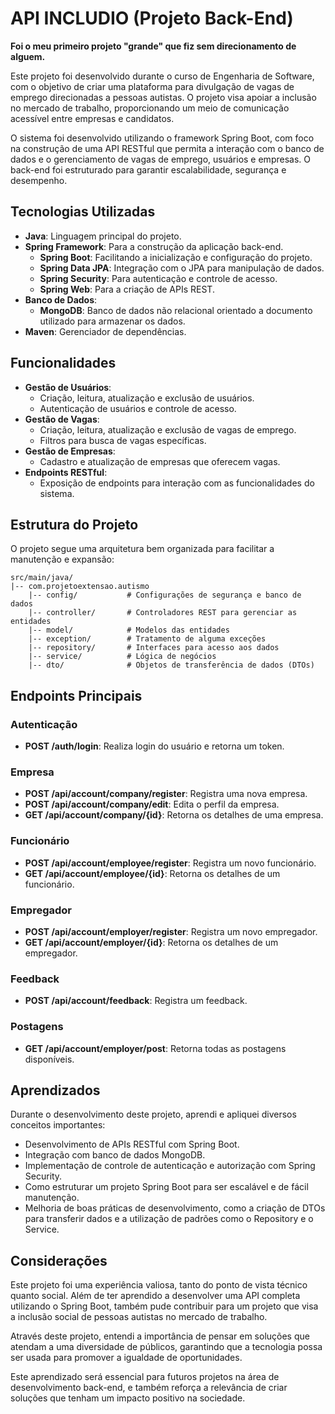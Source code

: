 # API INCLUDIO (Projeto Back-End)

__Foi o meu primeiro projeto "grande" que fiz sem direcionamento de alguem.__

Este projeto foi desenvolvido durante o curso de Engenharia de Software, com o objetivo de criar uma plataforma para divulgação de vagas de emprego direcionadas a pessoas autistas. O projeto visa apoiar a inclusão no mercado de trabalho, proporcionando um meio de comunicação acessível entre empresas e candidatos.

O sistema foi desenvolvido utilizando o framework Spring Boot, com foco na construção de uma API RESTful que permita a interação com o banco de dados e o gerenciamento de vagas de emprego, usuários e empresas. O back-end foi estruturado para garantir escalabilidade, segurança e desempenho.

## Tecnologias Utilizadas

- **Java**: Linguagem principal do projeto.
- **Spring Framework**: Para a construção da aplicação back-end.
  - **Spring Boot**: Facilitando a inicialização e configuração do projeto.
  - **Spring Data JPA**: Integração com o JPA para manipulação de dados.
  - **Spring Security**: Para autenticação e controle de acesso.
  - **Spring Web**: Para a criação de APIs REST.
- **Banco de Dados**:
  - **MongoDB**: Banco de dados não relacional orientado a documento utilizado para armazenar os dados.
- **Maven**: Gerenciador de dependências.

## Funcionalidades

- **Gestão de Usuários**:
  - Criação, leitura, atualização e exclusão de usuários.
  - Autenticação de usuários e controle de acesso.
- **Gestão de Vagas**:
  - Criação, leitura, atualização e exclusão de vagas de emprego.
  - Filtros para busca de vagas específicas.
- **Gestão de Empresas**:
  - Cadastro e atualização de empresas que oferecem vagas.
- **Endpoints RESTful**:
  - Exposição de endpoints para interação com as funcionalidades do sistema.

## Estrutura do Projeto

O projeto segue uma arquitetura bem organizada para facilitar a manutenção e expansão:

````
src/main/java/
|-- com.projetoextensao.autismo
    |-- config/           # Configurações de segurança e banco de dados
    |-- controller/       # Controladores REST para gerenciar as entidades
    |-- model/            # Modelos das entidades 
    |-- exception/        # Tratamento de alguma exceções
    |-- repository/       # Interfaces para acesso aos dados
    |-- service/          # Lógica de negócios
    |-- dto/              # Objetos de transferência de dados (DTOs)
````


## Endpoints Principais

### Autenticação
- **POST /auth/login**: Realiza login do usuário e retorna um token.

### Empresa
- **POST /api/account/company/register**: Registra uma nova empresa.
- **POST /api/account/company/edit**: Edita o perfil da empresa.
- **GET /api/account/company/{id}**: Retorna os detalhes de uma empresa.

### Funcionário
- **POST /api/account/employee/register**: Registra um novo funcionário.
- **GET /api/account/employee/{id}**: Retorna os detalhes de um funcionário.

### Empregador
- **POST /api/account/employer/register**: Registra um novo empregador.
- **GET /api/account/employer/{id}**: Retorna os detalhes de um empregador.

### Feedback
- **POST /api/account/feedback**: Registra um feedback.

### Postagens
- **GET /api/account/employer/post**: Retorna todas as postagens disponíveis.


## Aprendizados

Durante o desenvolvimento deste projeto, aprendi e apliquei diversos conceitos importantes:

- Desenvolvimento de APIs RESTful com Spring Boot.
- Integração com banco de dados MongoDB.
- Implementação de controle de autenticação e autorização com Spring Security.
- Como estruturar um projeto Spring Boot para ser escalável e de fácil manutenção.
- Melhoria de boas práticas de desenvolvimento, como a criação de DTOs para transferir dados e a utilização de padrões como o Repository e o Service.

## Considerações

Este projeto foi uma experiência valiosa, tanto do ponto de vista técnico quanto social. Além de ter aprendido a desenvolver uma API completa utilizando o Spring Boot, também pude contribuir para um projeto que visa a inclusão social de pessoas autistas no mercado de trabalho. 

Através deste projeto, entendi a importância de pensar em soluções que atendam a uma diversidade de públicos, garantindo que a tecnologia possa ser usada para promover a igualdade de oportunidades.

Este aprendizado será essencial para futuros projetos na área de desenvolvimento back-end, e também reforça a relevância de criar soluções que tenham um impacto positivo na sociedade.
